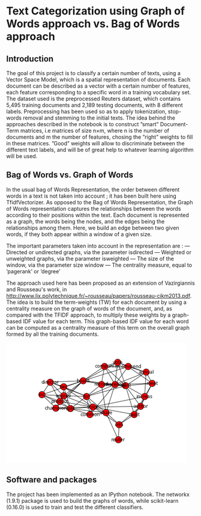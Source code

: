 # Text Categorization using Graph of Words approach vs. Bag of Words approach

## Introduction
The goal of this project is to classify a certain number of texts, using a Vector Space Model, which is a spatial representation of documents. Each document can be described as a vector with a certain number of features, each feature corresponding to a specific word in a training vocabulary set.
The dataset used is the preprocessed Reuters dataset, which contains 5,495 training documents and 2,189 testing documents, with 8 different labels. Preprocessing has been used so as to apply tokenization, stop-words removal and stemming to the initial texts.
The idea behind the approaches described in the notebook is to construct ”smart” Document-Term matrices, i.e matrices of size n×m, where n is the number of documents and m the number of features, chosing the ”right” weights to fill in these matrices. ”Good” weights will allow to discriminate between the different text labels, and will be of great help to whatever learning algorithm will be used.

## Bag of Words vs. Graph of Words
In the usual bag of Words Representation, the order between different words in a text is not taken into account ; it has been built here using TfidfVectorizer.
As opposed to the Bag of Words Representation, the Graph of Words representation captures the relationships between the words according to their positions within the text. Each document is represented as a graph, the words being the nodes, and the edges being the relationships among them. Here, we build an edge between two given words, if they both appear within a window of a given size.

The important parameters taken into account in the representation are :
— Directed or undirected graphs, via the parameter isdirected — Weighted or unweighted graphs, via the parameter isweighted — The size of the window, via the parameter size window
— The centrality measure, equal to ’pagerank’ or ’degree’

The approach used here has been proposed as an extension of Vazirgiannis and Rousseau's work, in http://www.lix.polytechnique.fr/~rousseau/papers/rousseau-cikm2013.pdf.
The idea is to build the term-weights (TW) for each document by using a centrality measure on the graph of words of the document, and, as compared with the TFIDF approach, to multiply these weights by a graph-based IDF value for each term. This graph-based IDF value for each word can be computed as a centrality measure of this term on the overall graph formed by all the training documents.

![Graph of Words](GoW.png?raw=true "Graph of Words for a given document")

## Software and packages

The project has been implemented as an IPython notebook. The networkx (1.9.1) package is used to build the graphs of words, while scikit-learn (0.16.0) is used to train and test the different classifiers.